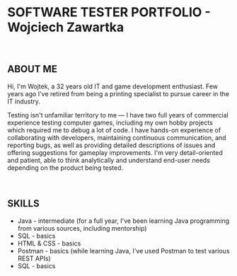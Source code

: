<h1 align="left">SOFTWARE TESTER PORTFOLIO - Wojciech Zawartka</h1>
<br>
<h2>ABOUT ME</h2>
<p>Hi, I'm Wojtek, a 32 years old IT and game development enthusiast. Few years ago I've retired from being a printing specialist to pursue career in the IT industry.</p>
<p>Testing isn't unfamiliar territory to me — I have two full years of commercial experience testing computer games, including my own hobby projects which required me to debug a lot of code. I have hands-on experience of collaborating with developers, maintaining continuous communication, and reporting bugs, as well as providing detailed descriptions of issues and offering suggestions for gameplay improvements. I'm very detail-oriented and patient, able to think analytically and understand end-user needs depending on the product being tested.</p>
<br>
<h2>SKILLS</h2>
<ul>
  <li>Java - intermediate (for a full year, I've been learning Java programming from various sources, including mentorship)</li>
  <li>SQL - basics</li>
  <li>HTML & CSS - basics</li>
  <li>Postman - basics (while learning Java, I've used Postman to test various REST APIs)</li>
  <li>SQL - basics</li>
</ul>
